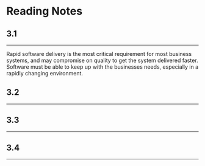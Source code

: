 # Reading Notes

## 3.1
---
Rapid software delivery is the most critical requirement for most business systems, and may compromise on quality to get the system delivered faster. Software must be able to keep up with the businesses needs, especially in a rapidly changing environment. 


## 3.2
---

## 3.3
---

## 3.4
---